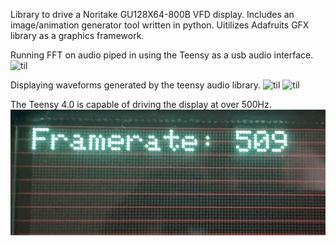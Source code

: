Library to drive a Noritake GU128X64-800B VFD display. Includes an image/animation generator tool written in python. Uitilizes Adafruits GFX library as a graphics framework.

Running FFT on audio piped in using the Teensy as a usb audio interface.
![til](https://github.com/TylerBoland/VFD-Graphics-Driver/blob/main/Images/spectro.gif) 

Displaying waveforms generated by the teensy audio library.
![til](https://github.com/TylerBoland/VFD-Graphics-Driver/blob/main/Images/saw.gif)
![til](https://github.com/TylerBoland/VFD-Graphics-Driver/blob/main/Images/sine.gif) 

The Teensy 4.0 is capable of driving the display at over 500Hz.
![til](https://github.com/TylerBoland/VFD-Graphics-Driver/blob/main/Images/framerate.jpg)
